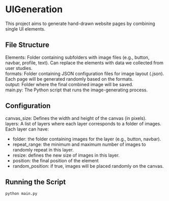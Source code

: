# UIGeneration
This project aims to generate hand-drawn website pages by combining single UI elements.

## File Structure
Elements: Folder containing subfolders with image files (e.g., button, navbar, profile, text). Can replace the elements with data we collected from user studies. \
formats: Folder containing JSON configuration files for image layout (.json). Each page will be generated randomly based on the formats. \
output: Folder where the final combined image will be saved. \
main.py: The Python script that runs the image-generating process.

## Configuration
canvas_size: Defines the width and height of the canvas (in pixels). \
layers: A list of layers where each layer corresponds to a folder of images. \
Each layer can have:
  - folder: the folder containing images for the layer (e.g., button, navbar).
  - repeat_range: the minimum and maximum number of images to randomly repeat in this layer.
  - resize: defines the new size of images in this layer.
  - position: the final position of the element
  - random_position: if true, images will be placed randomly on the canvas.

## Running the Script
```
python main.py
```
